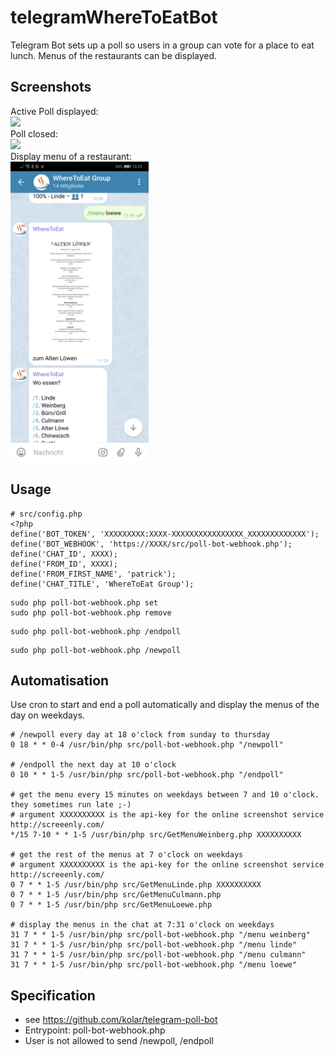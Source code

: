 # telegramWhereToEatBot
Telegram Bot sets up a poll so users in a group can vote for a place to eat lunch. Menus of the restaurants can be displayed.

## Screenshots
Active Poll displayed:<br>
<img src="src/images/poll.jpg" height="480"><br>
Poll closed:<br>
<img src="src/images/poll-final.jpg" height="480"><br>
Display menu of a restaurant:<br>
<img src="src/images/menu-command.jpg" height="480"><br>

## Usage
```
# src/config.php
<?php
define('BOT_TOKEN', 'XXXXXXXXX:XXXX-XXXXXXXXXXXXXXXX_XXXXXXXXXXXXX');
define('BOT_WEBHOOK', 'https://XXXX/src/poll-bot-webhook.php');
define('CHAT_ID', XXXX);
define('FROM_ID', XXXX);
define('FROM_FIRST_NAME', 'patrick');
define('CHAT_TITLE', 'WhereToEat Group');
```
```
sudo php poll-bot-webhook.php set
sudo php poll-bot-webhook.php remove
```
```
sudo php poll-bot-webhook.php /endpoll
```
```
sudo php poll-bot-webhook.php /newpoll
```

## Automatisation
Use cron to start and end a poll automatically and display the menus of the day on weekdays.
```
# /newpoll every day at 18 o'clock from sunday to thursday
0 18 * * 0-4 /usr/bin/php src/poll-bot-webhook.php "/newpoll"

# /endpoll the next day at 10 o'clock 
0 10 * * 1-5 /usr/bin/php src/poll-bot-webhook.php "/endpoll"

# get the menu every 15 minutes on weekdays between 7 and 10 o'clock. they sometimes run late ;-)
# argument XXXXXXXXXX is the api-key for the online screenshot service http://screeenly.com/
*/15 7-10 * * 1-5 /usr/bin/php src/GetMenuWeinberg.php XXXXXXXXXX

# get the rest of the menus at 7 o'clock on weekdays
# argument XXXXXXXXXX is the api-key for the online screenshot service http://screeenly.com/
0 7 * * 1-5 /usr/bin/php src/GetMenuLinde.php XXXXXXXXXX
0 7 * * 1-5 /usr/bin/php src/GetMenuCulmann.php
0 7 * * 1-5 /usr/bin/php src/GetMenuLoewe.php

# display the menus in the chat at 7:31 o'clock on weekdays
31 7 * * 1-5 /usr/bin/php src/poll-bot-webhook.php "/menu weinberg"
31 7 * * 1-5 /usr/bin/php src/poll-bot-webhook.php "/menu linde"
31 7 * * 1-5 /usr/bin/php src/poll-bot-webhook.php "/menu culmann"
31 7 * * 1-5 /usr/bin/php src/poll-bot-webhook.php "/menu loewe"
```

## Specification
- see https://github.com/kolar/telegram-poll-bot
- Entrypoint: poll-bot-webhook.php
- User is not allowed to send /newpoll, /endpoll
